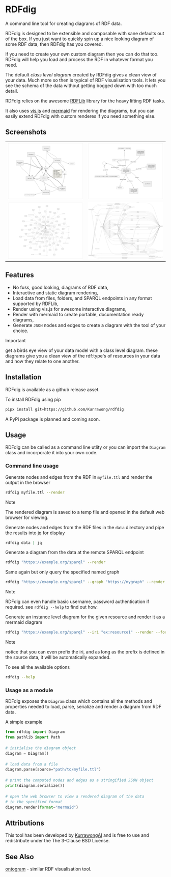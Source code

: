 # RDFdig

A command line tool for creating diagrams of RDF data.

RDFdig is designed to be extensible and composable with sane defaults out of the box. If
you just want to quickly spin up a nice looking diagram of some RDF data,
then RDFdig has you covered.

If you need to create your own custom diagram then you can do that too. RDFdig will help you
load and process the RDF in whatever format you need.

The default _class level diagram_ created by RDFdig gives a clean view of your data.
Much more so then is typical of RDF visualisation tools. It lets you see the schema of the
data without getting bogged down with too much detail.

RDFdig relies on the awesome [RDFLib](https://github.com/rdflib/rdflib) library for the heavy lifting RDF tasks.

It also uses [vis.js](https://visjs.org) and [mermaid](https://mermaid.js.org) for rendering the diagrams, but you can easily
extend RDFdig with custom renderes if you need something else.

## Screenshots

|                                                                        |                                                                      |
| ---------------------------------------------------------------------- | -------------------------------------------------------------------- |
| ![class diagram](./docs/dcat_class_diagram.png)                        | ![simple instance diagram](./docs/simple_instance_level_diagram.png) |
| ![complex instance diagram](./docs/complex_instance_level_diagram.png) | ![mermaid format](./docs/mermaid_diagram.png)                        |

## Features

- No fuss, good looking, diagrams of RDF data,
- Interactive and static diagram rendering,
- Load data from files, folders, and SPARQL endpoints in any format supported by RDFLib,
- Render using vis.js for awesome interactive diagrams,
- Render with mermaid to create portable, documentation ready diagrams,
- Generate `JSON` nodes and edges to create a diagram with the tool of your choice.

> [!IMPORTANT]
> get a birds eye view of your data model with a class level diagram.
> these diagrams give you a clean view of the rdf:type's of resources
> in your data and how they relate to one another.

## Installation

RDFdig is available as a github release asset.

To install RDFdig using pip

```bash
pipx install git+https://github.com/Kurrawong/rdfdig
```

A PyPi package is planned and coming soon.

## Usage

RDFdig can be called as a command line utlity or you can import the `Diagram` class and
incorporate it into your own code.

### Command line usage

Generate nodes and edges from the RDF in `myfile.ttl` and render the output in the browser

```bash
rdfdig myfile.ttl --render
```

> [!NOTE]
> The rendered diagram is saved to a temp file and opened in the default web browser for
> viewing.

Generate nodes and edges from the RDF files in the `data` directory and pipe the results
into [jq](https://jqlang.github.io/jq/) for display

```bash
rdfdig data | jq
```

Generate a diagram from the data at the remote SPARQL endpoint

```bash
rdfdig "https://example.org/sparql" --render
```

Same again but only query the specified named graph

```bash
rdfdig "https://example.org/sparql" --graph "https://mygraph" --render
```

> [!NOTE]
> RDFdig can even handle basic username, password authentication if required.
> see `rdfdig --help` to find out how.

Generate an instance level diagram for the given resource and render it as a mermaid
diagram

```bash
rdfdig "https://example.org/sparql" --iri "ex:resource1" --render --format mermaid
```

> [!NOTE]
> notice that you can even prefix the iri, and as long as the prefix is defined in the
> source data, it will be automatically expanded.

To see all the available options

```bash
rdfdig --help
```

### Usage as a module

RDFdig exposes the `Diagram` class which contains all the methods and properties needed
to load, parse, serialize and render a diagram from RDF data.

A simple example

```python
from rdfdig import Diagram
from pathlib import Path

# initialise the diagram object
diagram = Diagram()

# load data from a file
diagram.parse(source="path/to/myfile.ttl")

# print the computed nodes and edges as a stringified JSON object
print(diagram.serialize())

# open the web browser to view a rendered diagram of the data
# in the specified format
diagram.render(format="mermaid")
```

## Attributions

This tool has been developed by [KurrawongAI](https://kurrawong.ai) and is free to use
and redistribute under the The 3-Clause BSD License.

## See Also

[ontogram](https://github.com/edmondchuc/ontogram) - similar RDF visualisation tool.
